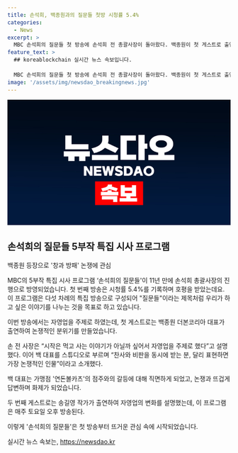 ```yaml
---
title: 손석희, 백종원과의 질문들 첫방 시청률 5.4%
categories:
  - News
excerpt: >
  MBC 손석희의 질문들 첫 방송에 손석희 전 총괄사장이 돌아왔다. 백종원이 첫 게스트로 출연해 논란의 연돈볼카츠 사태에 대해 논의되었고, 송길영 작가가 자영업의 현황을 설명했다. 첫 방송은 5.4%의 시청률을 기록해 호평을 받았으며, 향후 매주 토요일 오후 방송된다. 손석희의 질문들은 다소 자극적이진 않지만, 의미를 찾아가며 재미를 찾는 프로그램으로 기대된다.
feature_text: >
  ## koreablockchain 실시간 뉴스 속보입니다.

  MBC 손석희의 질문들 첫 방송에 손석희 전 총괄사장이 돌아왔다. 백종원이 첫 게스트로 출연해 논란의 연돈볼카츠 사태에 대해 논의되었고, 송길영 작가가 자영업의 현황을 설명했다. 첫 방송은 5.4%의 시청률을 기록해 호평을 받았으며, 향후 매주 토요일 오후 방송된다. 손석희의 질문들은 다소 자극적이진 않지만, 의미를 찾아가며 재미를 찾는 프로그램으로 기대된다.
image: '/assets/img/newsdao_breakingnews.jpg'
---
```


<p><img src="/assets/img/newsdao_breakingnews.jpg" alt="koreablockchain 속보" /></p>

<h2 data-ke-size="size26">손석희의 질문들 5부작 특집 시사 프로그램</h2>

<p>백종원 등장으로 '창과 방패' 논쟁에 관심</p>

<p>MBC의 5부작 특집 시사 프로그램 ‘손석희의 질문들'이 11년 만에 손석희 총괄사장의 진행으로 방영되었습니다. 첫 번째 방송은 시청률 5.4%를 기록하며 호평을 받았는데요. 이 프로그램은 다섯 차례의 특집 방송으로 구성되어 "질문들"이라는 제목처럼 우리가 하고 싶은 이야기를 나누는 것을 목표로 하고 있습니다. </p>

<p>이번 방송에서는 자영업을 주제로 하였는데, 첫 게스트로는 백종원 더본코리아 대표가 출연하여 논쟁적인 분위기를 만들었습니다.  </p>

<p data-ke-size="size16">손 전 사장은 “시작은 먹고 사는 이야기가 아닐까 싶어서 자영업을 주제로 했다”고 설명했다. 이어 백 대표를 스튜디오로 부르며 “찬사와 비판을 동시에 받는 분, 달리 표현하면 가장 논쟁적인 인물”이라고 소개했다.</p>

<p>백 대표는 가맹점 '연돈볼카츠'의 점주와의 갈등에 대해 직면하게 되었고, 논쟁과 뜨겁게 답변하며 화제가 되었습니다. </p>

<p data-ke-size="size16">두 번째 게스트로는 송길영 작가가 출연하여 자영업의 변화를 설명했는데, 이 프로그램은 매주 토요일 오후 방송된다.</p>

<p>이렇게 '손석희의 질문들'은 첫 방송부터 뜨거운 관심 속에 시작되었습니다.</p>
실시간 뉴스 속보는, <a href="https://newsdao.kr" rel="dofollow">https://newsdao.kr</a>


